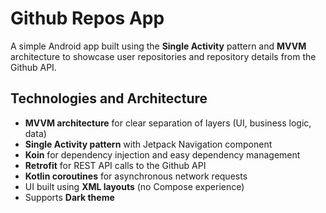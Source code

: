 # Github Repos App

A simple Android app built using the **Single Activity** pattern and **MVVM** architecture to showcase user repositories and repository details from the Github API.

## Technologies and Architecture

- **MVVM architecture** for clear separation of layers (UI, business logic, data)  
- **Single Activity pattern** with Jetpack Navigation component  
- **Koin** for dependency injection and easy dependency management  
- **Retrofit** for REST API calls to the Github API  
- **Kotlin coroutines** for asynchronous network requests  
- UI built using **XML layouts** (no Compose experience)  
- Supports **Dark theme**


